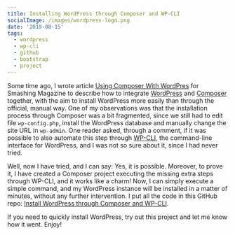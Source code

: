 ```yaml
---
title: Installing WordPress through Composer and WP-CLI
socialImage: /images/wordpress-logo.png
date: '2019-08-15'
tags:
  - wordpress
  - wp-cli
  - github
  - bootstrap
  - project
---
```


Some time ago, I wrote article [Using Composer With WordPres](shttps://www.smashingmagazine.com/2019/03/composer-wordpress/) for Smashing Magazine to describe how to integrate [WordPress](https://wordpress.org) and [Composer](https://getcomposer.org) together, with the aim to install WordPress more easily than through the official, manual way. One of my observations was that the installation process through Composer was a bit fragmented, since we still had to edit file `wp-config.php`, install the WordPress database and manually change the site URL in `wp-admin`. One reader asked, through a comment, if it was possible to also automate this step through [WP-CLI](https://wp-cli.org/), the command-line interface for WordPress, and I was not so sure about it, since I had never tried.

Well, now I have tried, and I can say: Yes, it is possible. Moreover, to prove it, I have created a Composer project executing the missing extra steps through WP-CLI, and it works like a charm! Now, I can simply execute a simple command, and my WordPress instance will be installed in a matter of minutes, without any further intervention. I put all the code in this GitHub repo: [Install WordPress through Composer and WP-CLI](https://github.com/leoloso/wp-install).

<!--
Check out how it goes:

![Installing WordPress through the project](/images/....gif "Installing WordPress through the project")-->

If you need to quickly install WordPress, try out this project and let me know how it went. Enjoy!